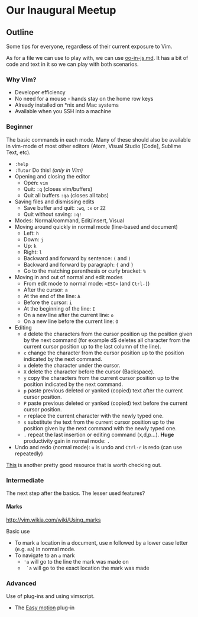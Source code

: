 # Our Inaugural Meetup

## Outline

Some tips for everyone, regardless of their current exposure to Vim.

As for a file we can use to play with, we can use [oo-in-js.md](oo-in-js.md). It has a bit of code and text in it so we can play with both scenarios.


### Why Vim?

* Developer efficiency
* No need for a mouse - hands stay on the home row keys
* Already installed on *nix and Mac systems
* Available when you SSH into a machine


### Beginner

The basic commands in each mode. Many of these should also be available in vim-mode of most other editors (Atom, Visual Studio [Code], Sublime Text, etc).

* `:help`
* `:Tutor` Do this! _(only in Vim)_
* Opening and closing the editor
  - Open: `vim`
  - Quit: `:q` (closes vim/buffers)
  - Quit all buffers `:qa` (closes all tabs)
* Saving files and dismissing edits
  - Save buffer and quit: `:wq`, `:x` or `ZZ` 
  - Quit without saving: `:q!`
* Modes: Normal/command, Edit/insert, Visual
* Moving around quickly in normal mode (line-based and document)
  - Left: `h`
  - Down: `j`
  - Up: `k`
  - Right: `l`
  - Backward and forward by sentence: `(` and `)`
  - Backward and forward by paragraph: `{` and `}`
  - Go to the matching parenthesis or curly bracket: `%`
* Moving in and out of normal and edit modes
  - From edit mode to normal mode: `<ESC>` (and `Ctrl-[`)
  - After the cursor: `a`
  - At the end of the line: `A`
  - Before the cursor: `i`
  - At the beginning of the line: `I`
  - On a new line after the current line: `o`
  - On a new line before the current line: `O`
* Editing
  - `d` delete the characters from the cursor position up the position given by the next command (for example d$ deletes all character from the current cursor position up to the last column of the line).
  - `c` change the character from the cursor position up to the position indicated by the next command.
  - `x` delete the character under the cursor.
  - `X` delete the character before the cursor (Backspace).
  - `y` copy the characters from the current cursor position up to the position indicated by the next command.
  - `p` paste previous deleted or yanked (copied) text after the current cursor position.
  - `P` paste previous deleted or yanked (copied) text before the current cursor position.
  - `r` replace the current character with the newly typed one.
  - `s` substitute the text from the current cursor position up to the position given by the next command with the newly typed one.
  - `.` repeat the last insertion or editing command (x,d,p…). **Huge** productivity gain in normal mode: `.`
* Undo and redo (normal mode): `u` is undo and `Ctrl-r` is redo (can use repeatedly)

[This](https://blog.interlinked.org/tutorials/vim_tutorial.html) is another pretty good resource that is worth checking out.


### Intermediate

The next step after the basics. The lesser used features?

#### Marks

http://vim.wikia.com/wiki/Using_marks

Basic use

* To mark a location in a document, use `m` followed by a lower case letter (e.g. `ma`) in normal mode.
* To navigate to an `a` mark
  + `'a` will go to the line the mark was made on
  + `` `a`` will go to the exact location the mark was made


### Advanced

Use of plug-ins and using vimscript.

* The [Easy motion](https://github.com/easymotion/vim-easymotion) plug-in
